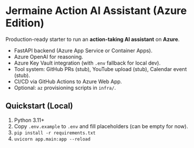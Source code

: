 # Jermaine Action AI Assistant (Azure Edition)

Production-ready starter to run an **action-taking AI assistant** on **Azure**.
- FastAPI backend (Azure App Service or Container Apps).
- Azure OpenAI for reasoning.
- Azure Key Vault integration (with `.env` fallback for local dev).
- Tool system: GitHub PRs (stub), YouTube upload (stub), Calendar event (stub).
- CI/CD via GitHub Actions to Azure Web App.
- Optional: `az` provisioning scripts in `infra/`.

## Quickstart (Local)
1) Python 3.11+
2) Copy `.env.example` to `.env` and fill placeholders (can be empty for now).
3) `pip install -r requirements.txt`
4) `uvicorn app.main:app --reload`
